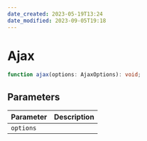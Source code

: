 ```yaml
---
date_created: 2023-05-19T13:24
date_modified: 2023-09-05T19:18
---
```

# Ajax

```ts
function ajax(options: AjaxOptions): void;
```

## Parameters

| Parameter | Description |
|-----------|-------------|
| `options` | |
